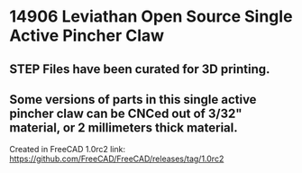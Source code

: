 # 14906 Leviathan Open Source Single Active Pincher Claw

## STEP Files have been curated for 3D printing.

## Some versions of parts in this single active pincher claw can be CNCed out of 3/32" material, or 2 millimeters thick material.


Created in FreeCAD 1.0rc2
link: https://github.com/FreeCAD/FreeCAD/releases/tag/1.0rc2
